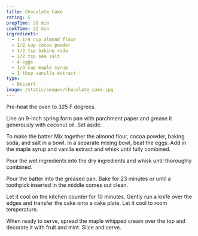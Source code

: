 ```yaml
---
title: Chocolate Cake
rating: 5
prepTime: 20 min
cookTime: 22 min
ingredients:
  - 1 1/4 cup almond flour
  - 1/2 cup cocoa powder
  - 1/2 tsp baking soda
  - 1/2 tsp sea salt
  - 4 eggs
  - 1/3 cup maple syrup
  - 1 tbsp vanilla extract
type:
  - Dessert
image: /static/images/chocolate_cake.jpg
---
```

Pre-heat the oven to 325 F degrees. 

Line an 9-inch spring form pan with parchment paper and grease it generously with coconut oil. Set aside.

To make the batter Mix together the almond flour, cocoa powder, baking soda, and salt in a bowl. In a separate mixing bowl, beat the eggs. Add in the maple syrup and vanilla extract and whisk until fully combined.

Pour the wet ingredients into the dry ingredients and whisk until thoroughly combined.

Pour the batter into the greased pan. Bake for 23 minutes or until a toothpick inserted in the middle comes out clean.

Let it cool on the kitchen counter for 10 minutes. Gently run a knife over the edges and transfer the cake onto a cake plate. Let it cool to room temperature.

When ready to serve, spread the maple whipped cream over the top and decorate it with fruit and mint. Slice and serve.